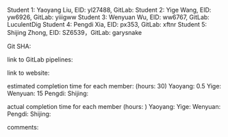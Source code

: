 Student 1: Yaoyang Liu, EID: yl27488, GitLab: 
Student 2: Yige Wang, EID: yw6926, GitLab: yiiigww
Student 3: Wenyuan Wu, EID: ww6767, GitLab: LuculentDig
Student 4: Pengdi Xia, EID: px353, GitLab: xftnr
Student 5: Shijing Zhong, EID: SZ6539，GitLab: garysnake

Git SHA: 

link to GitLab pipelines: 

link to website: 

estimated completion time for each member: (hours: 30)
Yaoyang: 0.5
Yige: 
Wenyuan: 15
Pengdi: 
Shijing: 

actual completion time for each member (hours: )
Yaoyang:
Yige:
Wenyuan:
Pengdi:
Shijing:

comments: 
